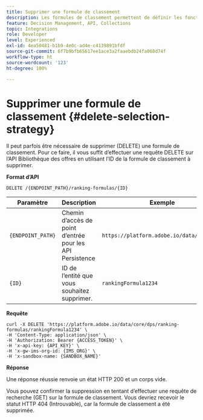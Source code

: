 ```yaml
---
title: Supprimer une formule de classement
description: Les formules de classement permettent de définir les fonctions de notation utilisées pour classer les éléments.
feature: Decision Management, API, Collections
topic: Integrations
role: Developer
level: Experienced
exl-id: 4ea50481-b1b9-4e0c-ad4e-c4139891bfdf
source-git-commit: 6f7b9bfb65617ee1ace3a2faaebdb24fa068d74f
workflow-type: ht
source-wordcount: '123'
ht-degree: 100%

---
```


# Supprimer une formule de classement {#delete-selection-strategy}

Il peut parfois être nécessaire de supprimer (DELETE) une formule de classement. Pour ce faire, il vous suffit d’effectuer une requête DELETE sur l’API Bibliothèque des offres en utilisant l’ID de la formule de classement à supprimer.

**Format d’API**

```http
DELETE /{ENDPOINT_PATH}/ranking-formulas/{ID}
```

| Paramètre | Description | Exemple |
| --------- | ----------- | ------- |
| `{ENDPOINT_PATH}` | Chemin d’accès de point d’entrée pour les API Persistence | `https://platform.adobe.io/data/core/dps` |
| `{ID}` | ID de l’entité que vous souhaitez supprimer. | `rankingFormula1234` |

**Requête**

```shell
curl -X DELETE 'https://platform.adobe.io/data/core/dps/ranking-formulas/rankingFormula1234' \
-H 'Content-Type: application/json' \
-H 'Authorization: Bearer {ACCESS_TOKEN}' \
-H 'x-api-key: {API_KEY}' \
-H 'x-gw-ims-org-id: {IMS_ORG}' \
-H 'x-sandbox-name: {SANDBOX_NAME}'
```

**Réponse**

Une réponse réussie renvoie un état HTTP 200 et un corps vide.

Vous pouvez confirmer la suppression en tentant d’effectuer une requête de recherche (GET) sur la formule de classement. Vous devriez recevoir le statut HTTP 404 (Introuvable), car la formule de classement a été supprimée.
